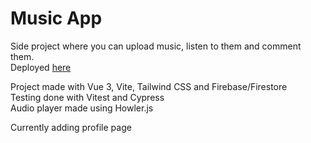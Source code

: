 # Music App

Side project where you can upload music, listen to them and comment them.  
Deployed [here](https://moonlit-arithmetic-37e071.netlify.app/)

Project made with Vue 3, Vite, Tailwind CSS and Firebase/Firestore  
Testing done with Vitest and Cypress  
Audio player made using Howler.js

Currently adding profile page